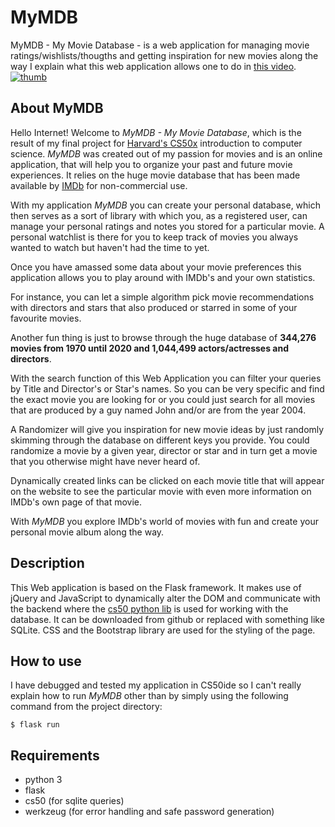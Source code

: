 # MyMDB
MyMDB - My Movie Database - is a web application for managing movie ratings/wishlists/thougths and getting inspiration for new movies along the way
I explain what this web application allows one to do in [this video](https://youtu.be/81mJzrJcSQ4).
[![thumb](https://user-images.githubusercontent.com/64498892/129455313-65a9fce7-fd36-4f7a-93d7-7afff6c0b023.jpg)](https://youtu.be/81mJzrJcSQ4)


## About MyMDB

Hello Internet! Welcome to *MyMDB - My Movie Database*, which is the result of my final project for [Harvard's CS50x](https://cs50.harvard.edu/x/2020/) introduction to computer science. *MyMDB* was created out of my passion for movies and is an online application, that will help you to organize your past and future movie experiences. It relies on the huge movie database that has been made available by [IMDb](https://www.imdb.com/) for non-commercial use.

With my application *MyMDB* you can create your personal database, which then serves as a sort of library with which you, as a registered user, can manage your personal ratings and notes you stored for a particular movie. A personal watchlist is there for you to keep track of movies you always wanted to watch but haven't had the time to yet.

Once you have amassed some data about your movie preferences this application allows you to play around with IMDb's and your own statistics.

For instance, you can let a simple algorithm pick movie recommendations with directors and stars that also produced or starred in some of your favourite movies.

Another fun thing is just to browse through the huge database of **344,276 movies from 1970 until 2020 and 1,044,499 actors/actresses and directors**.

With the search function of this Web Application you can filter your queries by Title and Director's or Star's names. So you can be very specific and find the exact movie you are looking for or you could just search for all movies that are produced by a guy named John and/or are from the year 2004. 

A Randomizer will give you inspiration for new movie ideas by just randomly skimming through the database on different keys you provide. You could randomize a movie by a given year, director or star and in turn get a movie that you otherwise might have never heard of.

Dynamically created links can be clicked on each movie title that will appear on the website to see the particular movie with even more information on IMDb's own page of that movie.

With *MyMDB* you explore IMDb's world of movies with fun and create your personal movie album along the way.

## Description

This Web application is based on the Flask framework. It makes use of jQuery and JavaScript to dynamically alter the DOM and communicate with the backend where the [cs50 python lib](https://github.com/cs50/python-cs50) is used for working with the database. It can be downloaded from github or replaced with something like SQLite. CSS and the Bootstrap library are used for the styling of the page. 

## How to use

I have debugged and tested my application in CS50ide so I can't really explain how to run *MyMDB* other than by simply using the following command from the project directory:

```
$ flask run
```

## Requirements

- python 3
- flask
- cs50 (for sqlite queries)
- werkzeug (for error handling and safe password generation)
